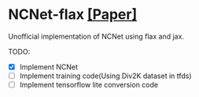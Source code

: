 # NCNet-flax [[Paper]](https://arxiv.org/abs/2208.11609)

Unofficial implementation of NCNet using flax and jax.

TODO:
 - [X] Implement NCNet
 - [ ] Implement training code(Using Div2K dataset in tfds)
 - [ ] Implement tensorflow lite conversion code
